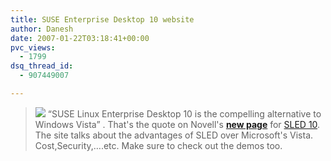 ```yaml
---
title: SUSE Enterprise Desktop 10 website
author: Danesh
date: 2007-01-22T03:18:41+00:00
pvc_views:
  - 1799
dsq_thread_id:
  - 907449007

---
```

>![][1] &#8220;SUSE Linux Enterprise Desktop 10 is the compelling alternative to Windows Vista&#8221; . That's the quote on Novell's [**new page**][2] for [SLED 10][3]. The site talks about the advantages of SLED over Microsoft's Vista. Cost,Security,&#8230;.etc. Make sure to check out the demos too.

 [1]: /techblog/wp-content/uploads/2007/01/SLED10page.png
 [2]: http://www.novell.com/products/desktop/compare-to-vista.html
 [3]: http://www.novell.com/products/desktop/